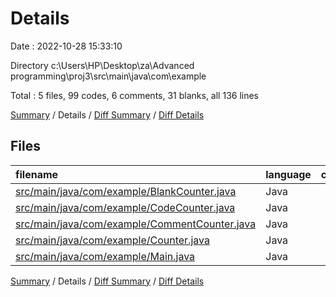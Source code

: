 # Details

Date : 2022-10-28 15:33:10

Directory c:\\Users\\HP\\Desktop\\za\\Advanced programming\\proj3\\src\\main\\java\\com\\example

Total : 5 files,  99 codes, 6 comments, 31 blanks, all 136 lines

[Summary](results.md) / Details / [Diff Summary](diff.md) / [Diff Details](diff-details.md)

## Files
| filename | language | code | comment | blank | total |
| :--- | :--- | ---: | ---: | ---: | ---: |
| [src/main/java/com/example/BlankCounter.java](/src/main/java/com/example/BlankCounter.java) | Java | 7 | 0 | 3 | 10 |
| [src/main/java/com/example/CodeCounter.java](/src/main/java/com/example/CodeCounter.java) | Java | 9 | 0 | 3 | 12 |
| [src/main/java/com/example/CommentCounter.java](/src/main/java/com/example/CommentCounter.java) | Java | 17 | 0 | 5 | 22 |
| [src/main/java/com/example/Counter.java](/src/main/java/com/example/Counter.java) | Java | 13 | 3 | 6 | 22 |
| [src/main/java/com/example/Main.java](/src/main/java/com/example/Main.java) | Java | 53 | 3 | 14 | 70 |

[Summary](results.md) / Details / [Diff Summary](diff.md) / [Diff Details](diff-details.md)